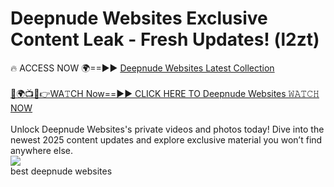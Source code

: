 # Deepnude Websites Exclusive Content Leak - Fresh Updates! (l2zt)

🔥 ACCESS NOW 🌍==►► <a href="https://tinyurl.com/2mz8nhtm" rel="nofollow">Deepnude Websites Latest Collection</a>
<br><br>
[🔴🌍📺📱👉WA𝚃CH Now==►► CLICK HERE TO Deepnude Websites 𝚆𝙰𝚃𝙲𝙷 NOW](https://tinyurl.com/2mz8nhtm)
<br><br>
Unlock Deepnude Websites's private videos and photos today! Dive into the newest 2025 content updates and explore exclusive material you won’t find anywhere else.
<br>
<a href="https://tinyurl.com/2mz8nhtm" rel="nofollow" data-target="animated-image.originalLink"><img src="https://camo.githubusercontent.com/8a4f000d20f83aca3bf7ec5f350d767afa0574a8a352519fd8cfa583a6f93a33/68747470733a2f2f692e696d6775722e636f6d2f644a486b345a712e676966" data-canonical-src="https://i.imgur.com/dJHk4Zq.gif" style="max-width: 100%; display: inline-block;" data-target="animated-image.originalImage"></a>
<br>
best deepnude websites